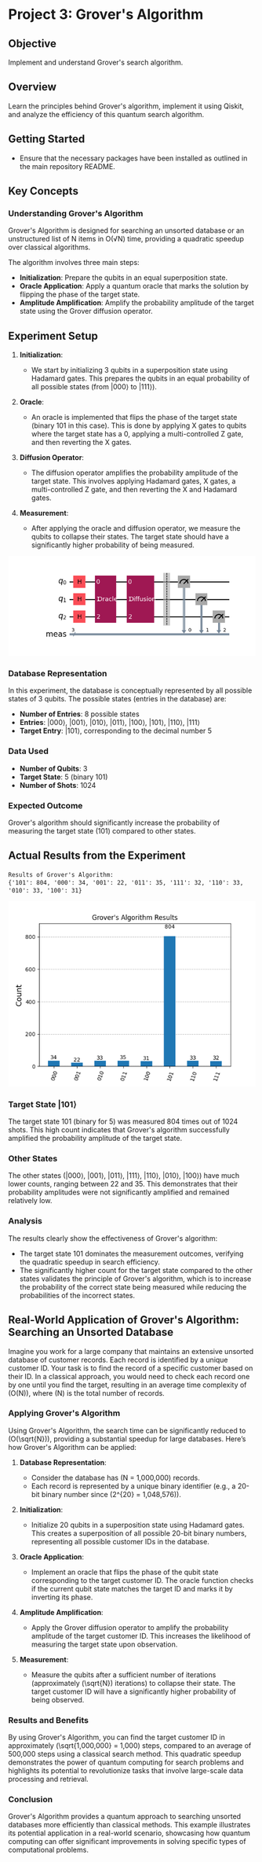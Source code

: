 # Project 3: Grover's Algorithm

## Objective
Implement and understand Grover's search algorithm.

## Overview
Learn the principles behind Grover's algorithm, implement it using Qiskit, and analyze the efficiency of this quantum search algorithm.

## Getting Started
- Ensure that the necessary packages have been installed as outlined in the main repository README.

## Key Concepts

### Understanding Grover's Algorithm
Grover's Algorithm is designed for searching an unsorted database or an unstructured list of N items in O(√N) time, providing a quadratic speedup over classical algorithms.

The algorithm involves three main steps:
- **Initialization**: Prepare the qubits in an equal superposition state.
- **Oracle Application**: Apply a quantum oracle that marks the solution by flipping the phase of the target state.
- **Amplitude Amplification**: Amplify the probability amplitude of the target state using the Grover diffusion operator.

## Experiment Setup
1. **Initialization**:
   - We start by initializing 3 qubits in a superposition state using Hadamard gates. This prepares the qubits in an equal probability of all possible states (from |000⟩ to |111⟩).

2. **Oracle**:
   - An oracle is implemented that flips the phase of the target state (binary 101 in this case). This is done by applying X gates to qubits where the target state has a 0, applying a multi-controlled Z gate, and then reverting the X gates.

3. **Diffusion Operator**:
   - The diffusion operator amplifies the probability amplitude of the target state. This involves applying Hadamard gates, X gates, a multi-controlled Z gate, and then reverting the X and Hadamard gates.

4. **Measurement**:
   - After applying the oracle and diffusion operator, we measure the qubits to collapse their states. The target state should have a significantly higher probability of being measured.

![grovers_circuit](Figure_1-Grovers_Circuit.png)

### Database Representation
In this experiment, the database is conceptually represented by all possible states of 3 qubits. The possible states (entries in the database) are:

- **Number of Entries**: 8 possible states
- **Entries**: |000⟩, |001⟩, |010⟩, |011⟩, |100⟩, |101⟩, |110⟩, |111⟩
- **Target Entry**: |101⟩, corresponding to the decimal number 5

### Data Used
- **Number of Qubits**: 3
- **Target State**: 5 (binary 101)
- **Number of Shots**: 1024

### Expected Outcome
Grover's algorithm should significantly increase the probability of measuring the target state (101) compared to other states.

## Actual Results from the Experiment

```plaintext
Results of Grover's Algorithm:
{'101': 804, '000': 34, '001': 22, '011': 35, '111': 32, '110': 33, '010': 33, '100': 31}
```

![Results](Figure_2-Grovers_Results.png)

### Target State |101⟩
The target state 101 (binary for 5) was measured 804 times out of 1024 shots. This high count indicates that Grover's algorithm successfully amplified the probability amplitude of the target state.

### Other States
The other states (|000⟩, |001⟩, |011⟩, |111⟩, |110⟩, |010⟩, |100⟩) have much lower counts, ranging between 22 and 35. This demonstrates that their probability amplitudes were not significantly amplified and remained relatively low.

### Analysis
The results clearly show the effectiveness of Grover's algorithm:
- The target state 101 dominates the measurement outcomes, verifying the quadratic speedup in search efficiency.
- The significantly higher count for the target state compared to the other states validates the principle of Grover's algorithm, which is to increase the probability of the correct state being measured while reducing the probabilities of the incorrect states.

## Real-World Application of Grover's Algorithm: Searching an Unsorted Database

Imagine you work for a large company that maintains an extensive unsorted database of customer records. Each record is identified by a unique customer ID. Your task is to find the record of a specific customer based on their ID. In a classical approach, you would need to check each record one by one until you find the target, resulting in an average time complexity of \(O(N)\), where \(N\) is the total number of records.

### Applying Grover's Algorithm

Using Grover's Algorithm, the search time can be significantly reduced to \(O(\sqrt{N})\), providing a substantial speedup for large databases. Here’s how Grover's Algorithm can be applied:

1. **Database Representation**:
   - Consider the database has \(N = 1,000,000\) records.
   - Each record is represented by a unique binary identifier (e.g., a 20-bit binary number since \(2^{20} = 1,048,576\)).

2. **Initialization**:
   - Initialize 20 qubits in a superposition state using Hadamard gates. This creates a superposition of all possible 20-bit binary numbers, representing all possible customer IDs in the database.

3. **Oracle Application**:
   - Implement an oracle that flips the phase of the qubit state corresponding to the target customer ID. The oracle function checks if the current qubit state matches the target ID and marks it by inverting its phase.

4. **Amplitude Amplification**:
   - Apply the Grover diffusion operator to amplify the probability amplitude of the target customer ID. This increases the likelihood of measuring the target state upon observation.

5. **Measurement**:
   - Measure the qubits after a sufficient number of iterations (approximately \(\sqrt{N}\) iterations) to collapse their state. The target customer ID will have a significantly higher probability of being observed.

### Results and Benefits

By using Grover's Algorithm, you can find the target customer ID in approximately \(\sqrt{1,000,000} = 1,000\) steps, compared to an average of 500,000 steps using a classical search method. This quadratic speedup demonstrates the power of quantum computing for search problems and highlights its potential to revolutionize tasks that involve large-scale data processing and retrieval.

### Conclusion

Grover's Algorithm provides a quantum approach to searching unsorted databases more efficiently than classical methods. This example illustrates its potential application in a real-world scenario, showcasing how quantum computing can offer significant improvements in solving specific types of computational problems.


